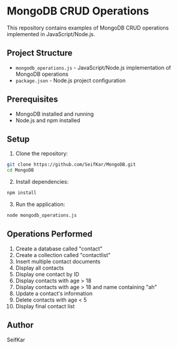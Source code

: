 # MongoDB CRUD Operations

This repository contains examples of MongoDB CRUD operations implemented in JavaScript/Node.js.

## Project Structure

- `mongodb_operations.js` - JavaScript/Node.js implementation of MongoDB operations
- `package.json` - Node.js project configuration

## Prerequisites

- MongoDB installed and running
- Node.js and npm installed

## Setup

1. Clone the repository:
```bash
git clone https://github.com/SeifKar/MongoDB.git
cd MongoDB
```

2. Install dependencies:
```bash
npm install
```

3. Run the application:
```bash
node mongodb_operations.js
```

## Operations Performed

1. Create a database called "contact"
2. Create a collection called "contactlist"
3. Insert multiple contact documents
4. Display all contacts
5. Display one contact by ID
6. Display contacts with age > 18
7. Display contacts with age > 18 and name containing "ah"
8. Update a contact's information
9. Delete contacts with age < 5
10. Display final contact list

## Author

SeifKar
